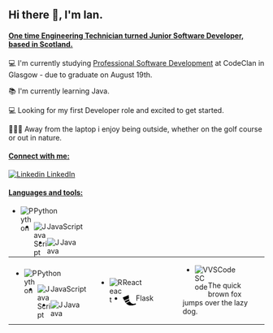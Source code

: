 ## Hi there 👋, I'm Ian.

#### <ins>One time Engineering Technician turned Junior Software Developer, based in Scotland.</ins>

💻 I'm currently studying [Professional Software Development](https://codeclan.com/courses/professional-software-development/) at CodeClan in Glasgow - due to graduate on August 19th.

📚 I'm currently learning Java.

💻 Looking for my first Developer role and excited to get started.

🏌🏽‍♂️ Away from the laptop i enjoy being outside, whether on the golf course or out in nature.


#### <ins>Connect with me:</ins>
[![Linkedin](https://i.stack.imgur.com/gVE0j.png) LinkedIn](https://www.linkedin.com/in/ian-wlodarczyk)
&nbsp;




#### <ins>Languages and tools:</ins>
* <img align="left" alt="Python" width="26px" src="https://raw.githubusercontent.com/jmnote/z-icons/master/svg/python.svg"/> Python

* <img align="left" alt="JavaScript" width="26px" src="https://raw.githubusercontent.com/jmnote/z-icons/master/svg/javascript.svg"/> JavaScript

* <img align="left" alt="Java" width="26px" src="https://raw.githubusercontent.com/jmnote/z-icons/master/svg/java.svg"/> Java

<table>
<tr>
<td width="33%">
  
* <img align="left" alt="Python" width="26px" src="https://raw.githubusercontent.com/jmnote/z-icons/master/svg/python.svg"/> Python

* <img align="left" alt="JavaScript" width="26px" src="https://raw.githubusercontent.com/jmnote/z-icons/master/svg/javascript.svg"/> JavaScript

* <img align="left" alt="Java" width="26px" src="https://raw.githubusercontent.com/jmnote/z-icons/master/svg/java.svg"/> Java
</td>
<td width="33%">
  


 * <img align="left" alt="React" width="26" src="https://user-images.githubusercontent.com/102290897/182042458-8b7b356b-22f6-41c9-900c-dd57b7710b10.png"/> React
  
 * <img align="left" alt="Flask" width="26" src="https://raw.githubusercontent.com/simple-icons/simple-icons/22dcd449cefa00d7b7f22984d16c480276b417a4/icons/flask.svg"/> Flask

  
</td>
<td width="33%">
  
 * <img align="left" alt="VSCode" width="26" src="https://github.com/hussainweb/hussainweb/blob/main/icons/vscode.png?raw=true"/> VSCode

  The quick brown fox jumps over the lazy dog.
  
</td>
</tr>
</table>



<!--
**ianflod/ianflod** is a ✨ _special_ ✨ repository because its `README.md` (this file) appears on your GitHub profile.

Here are some ideas to get you started:

- 🔭 I’m currently working on ...
- 🌱 I’m currently learning ...
- 👯 I’m looking to collaborate on ...
- 🤔 I’m looking for help with ...
- 💬 Ask me about ...
- 📫 How to reach me: ...
- 😄 Pronouns: ...
- ⚡ Fun fact: ...
-->
